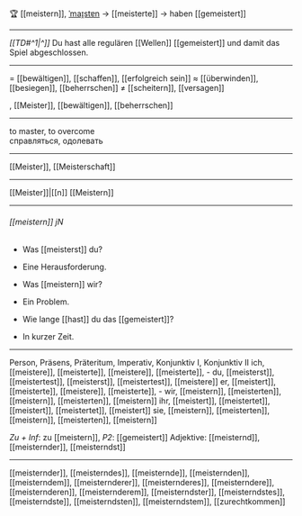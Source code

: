 🏆 [[meistern]], [ˈmaɪ̯stɐn](https://youglish.com/pronounce/meistern/german) → [[meisterte]] → haben [[gemeistert]]

---
*[[TD#^1|^]]* Du hast alle regulären [[Wellen]] [[gemeistert]] und damit das Spiel abgeschlossen.

---
= [[bewältigen]], [[schaffen]], [[erfolgreich sein]]
≈ [[überwinden]], [[besiegen]], [[beherrschen]]
≠ [[scheitern]], [[versagen]]

, [[Meister]], [[bewältigen]], [[beherrschen]]


---
to master, to overcome  
справляться, одолевать

---
[[Meister]], [[Meisterschaft]]

---
[[Meister]]|[[n]]
[[Meistern]]


---
###### [[meistern]] jN
- Was [[meisterst]] du?
- Eine Herausforderung.

- Was [[meistern]] wir?
- Ein Problem.

- Wie lange [[hast]] du das [[gemeistert]]?
- In kurzer Zeit.

---
Person, Präsens, Präteritum, Imperativ, Konjunktiv I, Konjunktiv II
ich, [[meistere]], [[meisterte]], [[meistere]], [[meisterte]], -
du, [[meisterst]], [[meistertest]], [[meisterst]], [[meistertest]], [[meistere]]
er, [[meistert]], [[meisterte]], [[meistere]], [[meisterte]], -
wir, [[meistern]], [[meisterten]], [[meistern]], [[meisterten]], [[meistern]]
ihr, [[meistert]], [[meistertet]], [[meistert]], [[meistertet]], [[meistert]]
sie, [[meistern]], [[meisterten]], [[meistern]], [[meisterten]], [[meistern]]

*Zu + Inf*: zu [[meistern]], *P2*: [[gemeistert]]
Adjektive: [[meisternd]], [[meisternder]], [[meisterndst]]

---
[[meisternder]], [[meisterndes]], [[meisternde]], [[meisternden]], [[meisterndem]], [[meisternderer]], [[meisternderes]], [[meisterndere]], [[meisternderen]], [[meisternderem]], [[meisterndster]], [[meisterndstes]], [[meisterndste]], [[meisterndsten]], [[meisterndstem]], [[zurechtkommen]]